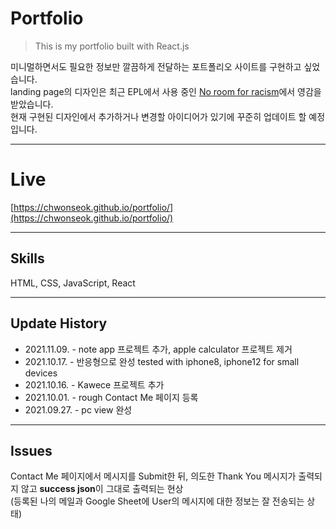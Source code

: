 # Portfolio

> This is my portfolio built with React.js

미니멀하면서도 필요한 정보만 깔끔하게 전달하는 포트폴리오 사이트를 구현하고 싶었습니다. <br/>
landing page의 디자인은 최근 EPL에서 사용 중인 [No room for racism](https://www.premierleague.com/NoRoomForRacism)에서 영감을 받았습니다. <br/>
현재 구현된 디자인에서 추가하거나 변경할 아이디어가 있기에 꾸준히 업데이트 할 예정입니다.

---

# Live

[https://chwonseok.github.io/portfolio/](https://chwonseok.github.io/portfolio/)

---

## Skills

HTML, CSS, JavaScript, React

---

## Update History

- 2021.11.09. - note app 프로젝트 추가, apple calculator 프로젝트 제거
- 2021.10.17. - 반응형으로 완성 tested with iphone8, iphone12 for small devices
- 2021.10.16. - Kawece 프로젝트 추가
- 2021.10.01. - rough Contact Me 페이지 등록
- 2021.09.27. - pc view 완성

---

## Issues

Contact Me 페이지에서 메시지를 Submit한 뒤, 의도한 Thank You 메시지가 출력되지 않고 **success json**이 그대로 출력되는 현상 <br/>
(등록된 나의 메일과 Google Sheet에 User의 메시지에 대한 정보는 잘 전송되는 상태)
